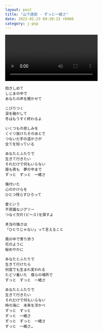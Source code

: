 ```yaml
---
layout: post
title: "山下達郎 - ずっと一緒さ"
date: 2022-02-23 09:20:23 +0900
category: j-pop
---
```


<div class="video-container">
    <video id="player" class="video-js vjs-default-skin vjs-big-play-centered" data-json="/public/json/j-pop/山下達郎 - ずっと一緒さ.json"></video>
</div>

```
抱きしめて
しじまの中で
あなたの声を聞かせて

こびりつく
涙を融かして
冬はもうすぐ終わるよ

いくつもの悲しみを
くぐリ抜けたそのあとで
つないだ手の温かさが
全てを知っている

あなたとふたりで
生きて行きたい
それだけで何もいらない
昼も夜も　夢の中まで
ずっと　ずっと　一緒さ

傷付いた
心のかけらを
ひとつ残らずひろって

愛という
不思議なジグソー
つなぐ欠片(ピース)を探すよ

本当の強さは
「ひとりじゃない」って言えること

風の中で寄り添う
花のように
秘めやかに

あなたとふたりで
生きて行けたら
何度でも生まれ変われる
たどリ着いた　僕らの場所で
ずっと　ずっと　一緒さ

あなたとふたりで
生きて行きたい
それだけで何もいらない
時の海に　未来を浮かべ
ずっと　ずっと
ずっと　一緒さ
ずっと　ずっと　一緒さ
ずっと　一緒さ…
```